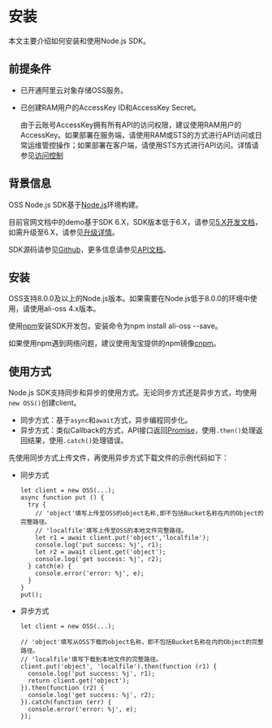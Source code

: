 # 安装

本文主要介绍如何安装和使用Node.js SDK。

## 前提条件

-   已开通阿里云对象存储OSS服务。
-   已创建RAM用户的AccessKey ID和AccessKey Secret。

    由于云账号AccessKey拥有所有API的访问权限，建议使用RAM用户的AccessKey。如果部署在服务端，请使用RAM或STS的方式进行API访问或日常运维管控操作；如果部署在客户端，请使用STS方式进行API访问。详情请参见[访问控制](https://www.alibabacloud.com/help/product/28625.htm)


## 背景信息

OSS Node.js SDK基于[Node.js](https://nodejs.org/)环境构建。

目前官网文档中的demo基于SDK 6.X，SDK版本低于6.X，请参见[5.X开发文档](https://github.com/ali-sdk/ali-oss/blob/5.x/README.md)，如需升级至6.X，请参见[升级详情](https://github.com/ali-sdk/ali-oss/blob/master/UPGRADING.md)。

SDK源码请参见[Github](https://github.com/ali-sdk/ali-oss)，更多信息请参见[API文档](https://github.com/ali-sdk/ali-oss#summary)。

## 安装

OSS支持8.0.0及以上的Node.js版本。如果需要在Node.js低于8.0.0的环境中使用，请使用ali-oss 4.x版本。

使用[npm](https://www.npmjs.com/)安装SDK开发包，安装命令为npm install ali-oss --save。

如果使用npm遇到网络问题，建议使用淘宝提供的npm镜像[cnpm](https://npm.taobao.org/)。

## 使用方式

Node.js SDK支持同步和异步的使用方式。无论同步方式还是异步方式，均使用`new OSS()`创建client。

-   同步方式：基于`async`和`await`方式，异步编程同步化。
-   异步方式：类似Callback的方式，API接口返回[Promise](https://developer.mozilla.org/en/docs/Web/JavaScript/Reference/Global_Objects/Promise)，使用`.then()`处理返回结果，使用`.catch()`处理错误。

先使用同步方式上传文件，再使用异步方式下载文件的示例代码如下：

-   同步方式

    ```
    let client = new OSS(...);
    async function put () {
      try {
        // 'object'填写上传至OSS的object名称,即不包括Bucket名称在内的Object的完整路径。
        // 'localfile'填写上传至OSS的本地文件完整路径。
        let r1 = await client.put('object','localfile'); 
        console.log('put success: %j', r1);
        let r2 = await client.get('object');
        console.log('get success: %j', r2);
      } catch(e) {
        console.error('error: %j', e);
      }
    }
    put();
    ```

-   异步方式

    ```
    let client = new OSS(...);
    
    // 'object'填写从OSS下载的object名称，即不包括Bucket名称在内的Object的完整路径。
    // 'localfile'填写下载到本地文件的完整路径。
    client.put('object', 'localfile').then(function (r1) {
      console.log('put success: %j', r1);
      return client.get('object');
    }).then(function (r2) {
      console.log('get success: %j', r2);
    }).catch(function (err) {
      console.error('error: %j', e);
    });
                        
    ```


